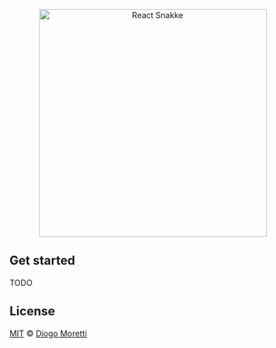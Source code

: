 <p align="center">
  <img src="https://user-images.githubusercontent.com/2853428/54870888-3b2b5800-4d8b-11e9-8e3d-f56fd7692117.png" alt="React Snakke" width="400">
</p>

## Get started

TODO

## License

[MIT](./license.md) © [Diogo Moretti](https://github.com/diogomoretti)
